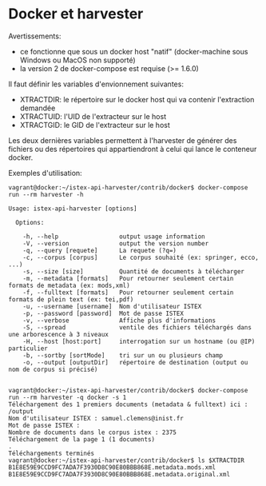 Docker et harvester
===================

Avertissements: 

- ce fonctionne que sous un docker host "natif" (docker-machine sous Windows ou MacOS non supporté)
- la version 2 de docker-compose est requise (>= 1.6.0)

Il faut définir les variables d'envionnement suivantes:

- XTRACTDIR: le répertoire sur le docker host qui va contenir l'extraction demandée
- XTRACTUID: l'UID de l'extracteur sur le host
- XTRACTGID: le GID de l'extracteur sur le host

Les deux dernières variables permettent à l'harvester de générer des fichiers ou des répertoires qui appartiendront à celui qui lance le conteneur docker.

Exemples d'utilisation:

    vagrant@docker:~/istex-api-harvester/contrib/docker$ docker-compose run --rm harvester -h
      
    Usage: istex-api-harvester [options]
      
      Options:
      
        -h, --help                 output usage information
        -V, --version              output the version number
        -q, --query [requete]      La requete (?q=) 
        -c, --corpus [corpus]      Le corpus souhaité (ex: springer, ecco, ...)
        -s, --size [size]          Quantité de documents à télécharger
        -m, --metadata [formats]   Pour retourner seulement certain formats de metadata (ex: mods,xml)
        -f, --fulltext [formats]   Pour retourner seulement certain formats de plein text (ex: tei,pdf)
        -u, --username [username]  Nom d'utilisateur ISTEX
        -p, --password [password]  Mot de passe ISTEX
        -v, --verbose              Affiche plus d'informations
        -S, --spread               ventile des fichiers téléchargés dans une arborescence à 3 niveaux
        -H, --host [host:port]     interrogation sur un hostname (ou @IP) particulier
        -b, --sortby [sortMode]    tri sur un ou plusieurs champ
        -o, --output [outputDir]   répertoire de destination (output ou nom de corpus si précisé)


    vagrant@docker:~/istex-api-harvester/contrib/docker$ docker-compose run --rm harvester -q docker -s 1
    Téléchargement des 1 premiers documents (metadata & fulltext) ici : /output
    Nom d'utilisateur ISTEX : samuel.clemens@inist.fr
    Mot de passe ISTEX : 
    Nombre de documents dans le corpus istex : 2375
    Téléchargement de la page 1 (1 documents)
    .
    Téléchargements terminés
    vagrant@docker:~/istex-api-harvester/contrib/docker$ ls $XTRACTDIR 
    B1E8E59E9CCD9FC7ADA7F3930D8C90E80BBB868E.metadata.mods.xml
    B1E8E59E9CCD9FC7ADA7F3930D8C90E80BBB868E.metadata.original.xml

